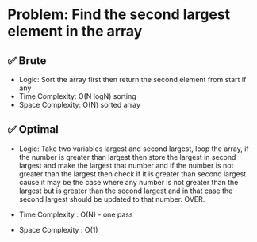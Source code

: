 # Problem: Find the second largest element in the array

## ✅ Brute
- Logic: Sort the array first then return the second element from start if any
- Time Complexity: O(N logN) sorting
- Space Complexity: O(N) sorted array

## ✅ Optimal
- Logic: Take two variables largest and second largest, loop the array, if the number is greater than largest then store the largest in second largest and make the largest that number and if the number is not greater than the largest then check if it is greater than second largest cause it may be the case where any number is not greater than the largest but is greater than the second largest and in that case the second largest should be updated to that number. OVER.

- Time Complexity : O(N) - one pass
- Space Complexity : O(1) 
